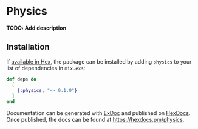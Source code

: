 # Physics

**TODO: Add description**

## Installation

If [available in Hex](https://hex.pm/docs/publish), the package can be installed
by adding `physics` to your list of dependencies in `mix.exs`:

```elixir
def deps do
  [
    {:physics, "~> 0.1.0"}
  ]
end
```

Documentation can be generated with [ExDoc](https://github.com/elixir-lang/ex_doc)
and published on [HexDocs](https://hexdocs.pm). Once published, the docs can
be found at <https://hexdocs.pm/physics>.


